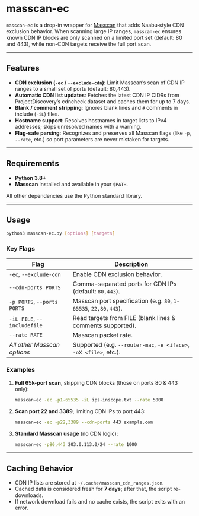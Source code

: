 # masscan-ec

`masscan-ec` is a drop-in wrapper for [Masscan](https://github.com/robertdavidgraham/masscan) that adds Naabu‑style CDN exclusion behavior. When scanning large IP ranges, `masscan-ec` ensures known CDN IP blocks are only scanned on a limited port set (default: 80 and 443), while non-CDN targets receive the full port scan.

---

## Features

* **CDN exclusion (`-ec` / `--exclude-cdn`)**: Limit Masscan’s scan of CDN IP ranges to a small set of ports (default: 80,443).
* **Automatic CDN list updates**: Fetches the latest CDN IP CIDRs from ProjectDiscovery’s cdncheck dataset and caches them for up to 7 days.
* **Blank / comment stripping**: Ignores blank lines and `#` comments in include (`-iL`) files.
* **Hostname support**: Resolves hostnames in target lists to IPv4 addresses; skips unresolved names with a warning.
* **Flag-safe parsing**: Recognizes and preserves all Masscan flags (like `-p`, `--rate`, etc.) so port parameters are never mistaken for targets.

---

## Requirements

* **Python 3.8+**
* **Masscan** installed and available in your `$PATH`.

All other dependencies use the Python standard library.

---


## Usage

```bash
python3 masscan-ec.py [options] [targets]
```

### Key Flags

| Flag                        | Description                                                        |
| --------------------------- | ------------------------------------------------------------------ |
| `-ec`, `--exclude-cdn`      | Enable CDN exclusion behavior.                                     |
| `--cdn-ports PORTS`         | Comma-separated ports for CDN IPs (default: `80,443`).             |
| `-p PORTS`, `--ports PORTS` | Masscan port specification (e.g. `80`, `1-65535`, `22,80,443`).    |
| `-iL FILE`, `--includefile` | Read targets from FILE (blank lines & comments supported).         |
| `--rate RATE`               | Masscan packet rate.                                               |
| *All other Masscan options* | Supported (e.g. `--router-mac`, `-e <iface>`, `-oX <file>`, etc.). |

### Examples

1. **Full 65k-port scan**, skipping CDN blocks (those on ports 80 & 443 only):

   ```bash
   masscan-ec -ec -p1-65535 -iL ips-inscope.txt --rate 5000
   ```

2. **Scan port 22 and 3389**, limiting CDN IPs to port 443:

   ```bash
   masscan-ec -ec -p22,3389 --cdn-ports 443 example.com
   ```

3. **Standard Masscan usage** (no CDN logic):

   ```bash
   masscan-ec -p80,443 203.0.113.0/24 --rate 1000
   ```

---

## Caching Behavior

* CDN IP lists are stored at `~/.cache/masscan_cdn_ranges.json`.
* Cached data is considered fresh for **7 days**; after that, the script re-downloads.
* If network download fails and no cache exists, the script exits with an error.
